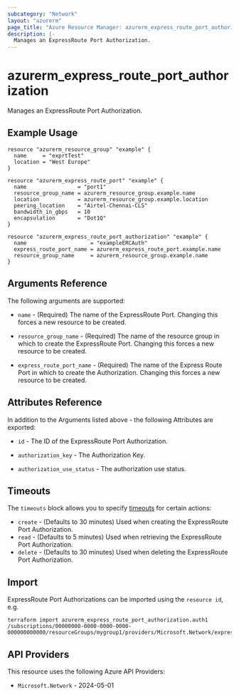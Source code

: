 ```yaml
---
subcategory: "Network"
layout: "azurerm"
page_title: "Azure Resource Manager: azurerm_express_route_port_authorization"
description: |-
  Manages an ExpressRoute Port Authorization.
---
```


# azurerm_express_route_port_authorization

Manages an ExpressRoute Port Authorization.

## Example Usage

```hcl
resource "azurerm_resource_group" "example" {
  name     = "exprtTest"
  location = "West Europe"
}

resource "azurerm_express_route_port" "example" {
  name                = "port1"
  resource_group_name = azurerm_resource_group.example.name
  location            = azurerm_resource_group.example.location
  peering_location    = "Airtel-Chennai-CLS"
  bandwidth_in_gbps   = 10
  encapsulation       = "Dot1Q"
}

resource "azurerm_express_route_port_authorization" "example" {
  name                    = "exampleERCAuth"
  express_route_port_name = azurerm_express_route_port.example.name
  resource_group_name     = azurerm_resource_group.example.name
}
```

## Arguments Reference

The following arguments are supported:

* `name` - (Required) The name of the ExpressRoute Port. Changing this forces a new resource to be created.

* `resource_group_name` - (Required) The name of the resource group in which to create the ExpressRoute Port. Changing this forces a new resource to be created. 

* `express_route_port_name` - (Required) The name of the Express Route Port in which to create the Authorization. Changing this forces a new resource to be created.

## Attributes Reference

In addition to the Arguments listed above - the following Attributes are exported:

* `id` - The ID of the ExpressRoute Port Authorization.

* `authorization_key` - The Authorization Key.

* `authorization_use_status` - The authorization use status.

## Timeouts

The `timeouts` block allows you to specify [timeouts](https://developer.hashicorp.com/terraform/language/resources/configure#define-operation-timeouts) for certain actions:

* `create` - (Defaults to 30 minutes) Used when creating the ExpressRoute Port Authorization.
* `read` - (Defaults to 5 minutes) Used when retrieving the ExpressRoute Port Authorization.
* `delete` - (Defaults to 30 minutes) Used when deleting the ExpressRoute Port Authorization.

## Import

ExpressRoute Port Authorizations can be imported using the `resource id`, e.g.

```shell
terraform import azurerm_express_route_port_authorization.auth1 /subscriptions/00000000-0000-0000-0000-000000000000/resourceGroups/mygroup1/providers/Microsoft.Network/expressRoutePorts/myExpressPort/authorizations/auth1
```

## API Providers
<!-- This section is generated, changes will be overwritten -->
This resource uses the following Azure API Providers:

* `Microsoft.Network` - 2024-05-01
